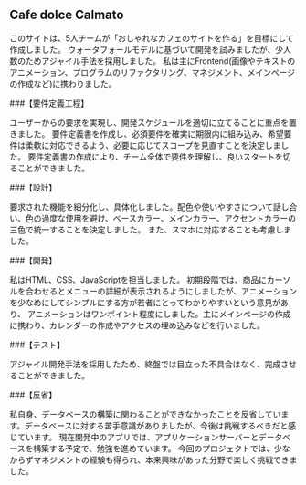 ## Cafe dolce Calmato

このサイトは、5人チームが「おしゃれなカフェのサイトを作る」を目標にして作成しました。 ウォータフォールモデルに基づいて開発を試みましたが、少人数のためアジャイル手法を採用しました。 私は主にFrontend(画像やテキストのアニメーション、プログラムのリファクタリング、マネジメント、メインページの作成など)に携わりました。

###【要件定義工程】

ユーザーからの要求を実現し、開発スケジュールを適切に立てることに重点を置きました。 要件定義書を作成し、必須要件を確実に期限内に組み込み、希望要件は柔軟に対応できるよう、必要に応じてスコープを見直すことを決定しました。 要件定義書の作成により、チーム全体で要件を理解し、良いスタートを切ることができました。

###【設計】

要求された機能を細分化し、具体化しました。配色や使いやすさについて話し合い、色の過度な使用を避け、ベースカラー、メインカラー、アクセントカラーの三色で統一することを決定しました。 また、スマホに対応することも考慮しました。

###【開発】 

私はHTML、CSS、JavaScriptを担当しました。 初期段階では、商品にカーソルを合わせるとメニューの詳細が表示されるようにしましたが、アニメーションを少なめにしてシンプルにする方が若者にとってわかりやすいという意見があり、 アニメーションはワンポイント程度にしました。主にメインページの作成に携わり、カレンダーの作成やアクセスの埋め込みなどを行いました。

###【テスト】 

アジャイル開発手法を採用したため、終盤では目立った不具合はなく、完成させることができました。

###【反省】

私自身、データベースの構築に関わることができなかったことを反省しています。データベースに対する苦手意識がありましたが、今後は挑戦するべきだと感じています。 現在開発中のアプリでは、アプリケーションサーバーとデータベースを構築する予定で、勉強を進めています。 今回のプロジェクトでは、少なからずマネジメントの経験も得られ、本来興味があった分野で楽しく挑戦できました。

